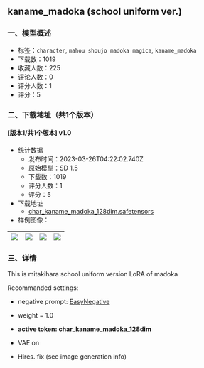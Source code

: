 ## kaname_madoka (school uniform ver.)
### 一、模型概述

- 标签：`character`, `mahou shoujo madoka magica`, `kaname_madoka`
- 下载数：1019
- 收藏人数：225
- 评论人数：0
- 评分人数：1
- 评分：5

### 二、下载地址（共1个版本）

#### [版本1/共1个版本] v1.0

- 统计数据
  - 发布时间：2023-03-26T04:22:02.740Z
  - 原始模型：SD 1.5
  - 下载数：1019
  - 评分人数：1
  - 评分：5
- 下载地址
  - [char_kaname_madoka_128dim.safetensors](https://civitai.com/api/download/models/29293)
- 样例图像：

| <img src="https://image.civitai.com/xG1nkqKTMzGDvpLrqFT7WA/66a978d5-12c7-403b-d5f9-9a8bb6334d00/width=450/331053.jpeg" /> | <img src="https://image.civitai.com/xG1nkqKTMzGDvpLrqFT7WA/252a82c4-8f70-4f86-57ef-b1f3da1ecf00/width=450/331059.jpeg" /> | <img src="https://image.civitai.com/xG1nkqKTMzGDvpLrqFT7WA/05cb6be4-8b7d-4622-a0d9-c63ed9b0a400/width=450/331058.jpeg" /> | <img src="https://image.civitai.com/xG1nkqKTMzGDvpLrqFT7WA/c7fd0973-f6db-4dbc-096e-4605d916bb00/width=450/331057.jpeg" /> |
| ---- | ---- | ---- | ---- |


### 三、详情
<p>This is mitakihara school uniform version LoRA of madoka</p><p></p><p>Recommanded settings:</p><ul><li><p>negative prompt: <a target="_blank" rel="ugc" href="https://civitai.com/models/7808/easynegative">EasyNegative</a></p></li><li><p>weight = 1.0</p></li><li><p><strong>active token: char_kaname_madoka_128dim</strong></p></li><li><p>VAE on</p></li><li><p>Hires. fix (see image generation info)</p></li></ul>